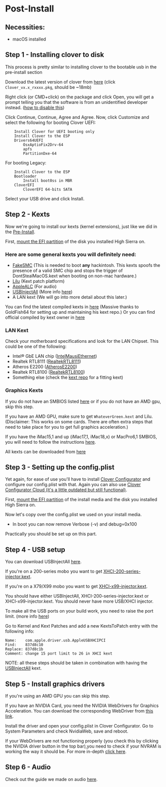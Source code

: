 # Post-Install

## Necessities:
* macOS installed

## Step 1 - Installing clover to disk
This process is pretty similar to installing clover to the bootable usb in the pre-install section

Download the latest version of clover from [here](https://github.com/Dids/clover-builder/releases/latest/) (click `Clover_vx.x_rxxxx.pkg`, should be ~18mb)

Right click (or CMD+click) on the package and click Open, you will get a prompt telling you that the software is from an unidentified developer instead. ([how to disable this](http://osxdaily.com/2016/09/27/allow-apps-from-anywhere-macos-gatekeeper/))

Click Continue, Continue, Agree and Agree. Now, click Customize and select the following for booting Clover UEFI:
```
    Install Clover for UEFI booting only
    Install Clover to the ESP
    Drivers64UEFI
        OsxAptioFix2Drv-64
        apfs
        PartitionDxe-64
```

For booting Legacy:
```
    Install Clover to the ESP
    Bootloader
        Install boot0ss in MBR
    CloverEFI
        CloverEFI 64-bits SATA
```

Select your USB drive and click Install.

## Step 2 - Kexts
Now we're going to install our kexts (kernel extensions), just like we did in the [Pre-Install](../master/Pre-Install.md#step-3---downloading-kexts).

First, [mount the EFI partition](../master/Tips.md#how-to-mount-efi) of the disk you installed High Sierra on.

### Here are some general kexts you will definitely need:
* [FakeSMC](https://github.com/kozlek/HWSensors) (This is needed to boot **any** hackintosh. This kexts spoofs the presence of a valid SMC chip and stops the trigger of DontStealMacOS.kext when booting on non-mac hardware.)
* [Lilu](https://github.com/vit9696/Lilu) (Kext patch platform)
* [AppleALC](https://github.com/vit9696/AppleALC) (For audio)
* [USBInjectAll](https://github.com/RehabMan/OS-X-USB-Inject-All) (More info [here](.../master/Tips.md#usbinjectall))
* A LAN kext (We will go into more detail about this later.)

You can find the latest compiled kexts in [here](https://1drv.ms/f/s!AiP7m5LaOED-mo9XA4Ml-69cwAsikQ) (Massive thanks to GoldFish64 for setting up and maintaining his kext repo.)
Or you can find official compiled by kext owner in [here](https://docs.google.com/spreadsheets/d/1WQ87XQKgJVPPub_CbjoHsUscgyxrGg3DWzZz7Nnf_RU/)

### LAN Kext
Check your motherboard specifications and look for the LAN Chipset. This could be one of the following:
* Intel® GbE LAN chip ([IntelMausiEthernet](https://github.com/Mieze/IntelMausiEthernet))
* Realtek RTL8111 ([RealtekRTL8111](https://github.com/Mieze/RTL8111_driver_for_OS_X))
* Atheros E2200 ([AtherosE2200](https://github.com/Mieze/AtherosE2200Ethernet))
* Realtek RTL8100 ([RealtekRTL8100](https://github.com/Mieze/RealtekRTL8100))
* Something else (check the [kext repo](https://1drv.ms/f/s!AiP7m5LaOED-mo9XA4Ml-69cwAsikQ) for a fitting kext)

### Graphics Kexts
If you do not have an SMBIOS listed [here](../master/Tips.md#nvidiagraphicsfixup-and-some-smbioses-explained) or  if you do not have an AMD gpu, skip this step.

If you have an AMD GPU, make sure to get `WhateverGreen.kext` and Lilu. 
(Disclaimer: This works on some cards. There are often extra steps that need to take place for you to get full graphics acceleration.)

If you have the iMac15,1 and up (iMac17,1, iMac18,x) or MacPro6,1 SMBIOS, you will need to follow the instructions [here](../master/Tips.md#nvidiagraphicsfixup-and-some-smbioses-explained).

All kexts can be downloaded from [here](https://1drv.ms/f/s!AiP7m5LaOED-mo9XA4Ml-69cwAsikQ)

## Step 3 - Setting up the config.plist
Yet again, for ease of use you'll have to install [Clover Configurator](http://mackie100projects.altervista.org/download-mac.php?version=classic) and configure our config.plist with that. Again you can also use [Clover Configurator Cloud (it's a little outdated but still functional)](http://cloudclovereditor.altervista.org/cce/index.php). 

First, [mount the EFI partition](../master/Tips.md#how-to-mount-efi) of the install media and the disk you installed High Sierra on.

Now let's copy over the config.plist we used on your install media.

* In boot you can now remove Verbose (-v) and debug=0x100

Practically you should be set up on this part.

## Step 4 - USB setup
You can download USBInjectAll [here](https://1drv.ms/f/s!AiP7m5LaOED-mo9XA4Ml-69cwAsikQ).

If you're on a 200-series mobo you want to get [XHCI-200-series-injector.kext](https://github.com/RehabMan/OS-X-USB-Inject-All/tree/master/XHCI-200-series-injector.kext/Contents).

If you're on a X79/X99 mobo you want to get [XHCI-x99-injector.kext](https://github.com/RehabMan/OS-X-USB-Inject-All/tree/master/XHCI-x99-injector.kext/Contents).

You should have either USBInjectAll, XHCI-200-series-injector.kext or XHCI-x99-injector.kext. You should never have more USB/XHCI injector.

To make all the USB ports on your build work, you need to raise the port limit. (more info [here](../master/Tips.md#usbinjectall))

Go to Kernel and Kext Patches and add a new KextsToPatch entry with the following info:
```
Name:    com.apple.driver.usb.AppleUSBXHCIPCI
Find:    837d8c10
Replace: 837d8c1b
Comment: change 15 port limit to 26 in XHCI kext
```

NOTE: all these steps should be taken in combination with having the [USBInjectAll](https://github.com/RehabMan/OS-X-USB-Inject-All) kext.

## Step 5 - Install graphics drivers
If you're using an AMD GPU you can skip this step.

If you have an NVIDIA Card, you need the NVIDIA WebDrivers for Graphics Acceleration. You can download the corresponding WebDriver from [this link](https://cookiemonster.pro/nvidia_driver_table).

Install the driver and open your config.plist in Clover Configurator. Go to System Parameters and check NvidiaWeb, save and reboot.

If your WebDrivers are not functioning properly (you check this by clicking the NVIDIA driver button in the top bar),you  need to check if your NVRAM is working the way it should be. For more in-depth [click here](../master/Tips,md#nvidia-web-drivers-not-kicking-in).

## Step 6 - Audio
Check out the guide we made on audio [here](../master/Audio.md).